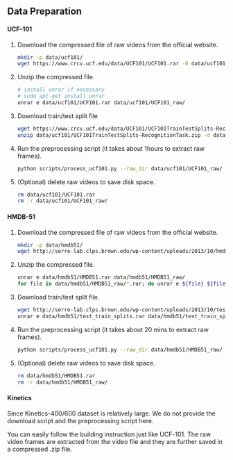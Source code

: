 ## Data Preparation

#### UCF-101

1. Download the compressed file of raw videos from the official website. 

   ```bash
   mkdir -p data/ucf101/
   wget https://www.crcv.ucf.edu/data/UCF101/UCF101.rar -O data/ucf101/UCF101.rar --no-check-certificate 
   ```

2. Unzip the compressed file.

   ```bash
   # install unrar if necessary 
   # sudo apt-get install unrar
   unrar e data/ucf101/UCF101.rar data/ucf101/UCF101_raw/
   ```

3. Download train/test split file

   ```bash
   wget https://www.crcv.ucf.edu/data/UCF101/UCF101TrainTestSplits-RecognitionTask.zip -O data/ucf101/UCF101TrainTestSplits-RecognitionTask.zip --no-check-certificate
   unzip data/ucf101/UCF101TrainTestSplits-RecognitionTask.zip -d data/ucf101/.
   ```

4. Run the preprocessing script (it takes about 1hours to extract raw frames).

   ```bash
   python scripts/process_ucf101.py --raw_dir data/ucf101/UCF101_raw/ --ann_dir data/ucf101/ucfTrainTestlist/ --out_dir data/ucf101/
   ```

5. (Optional) delete raw videos to save disk space.

   ```bash
   rm data/ucf101/UCF101.rar
   rm -r data/ucf101/UCF101_raw/
   ```

   

#### HMDB-51

1. Download the compressed file of raw videos from the official website.

   ```bash
   mkdir -p data/hmdb51/
   wget http://serre-lab.clps.brown.edu/wp-content/uploads/2013/10/hmdb51_org.rar -O data/hmdb51/HMDB51.rar --no-check-certificate 
   ```

2. Unzip the compressed file.

   ```bash
   unrar e data/hmdb51/HMDB51.rar data/hmdb51/HMDB51_raw/
   for file in data/hmdb51/HMDB51_raw/*.rar; do unrar e ${file} ${file%".rar"}/; done
   ```

3. Download train/test split file.

   ```bash
   wget http://serre-lab.clps.brown.edu/wp-content/uploads/2013/10/test_train_splits.rar -O data/hmdb51/test_train_splits.rar --no-check-certificate
   unrar e data/hmdb51/test_train_splits.rar data/hmdb51/test_train_splits/
   ```

4. Run the preprocessing script (it takes about 20 mins to extract raw frames).

   ```bash
   python scripts/process_ucf101.py --raw_dir data/hmdb51/HMDB51_raw/ --ann_dir data/hmdb51/test_train_splits/ --out_dir data/hmdb51/
   ```

5. (Optional) delete raw videos to save disk space.

   ```bash
   rm data/hmdb51/HMDB51.rar
   rm -r data/hmdb51/HMDB51_raw/
   ```



#### Kinetics

Since Kinetics-400/600 dataset is relatively large. We do not provide the download script and the preprocessing script here.

You can easily follow the building instruction just like UCF-101. The raw video frames are extracted from the video file and they are further saved in a compressed .zip file.

